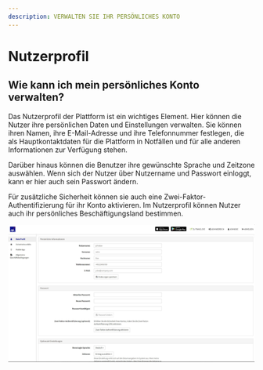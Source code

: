 ```yaml
---
description: VERWALTEN SIE IHR PERSÖNLICHES KONTO
---
```


# Nutzerprofil

## Wie kann ich mein persönliches Konto verwalten?

Das Nutzerprofil der Plattform ist ein wichtiges Element. Hier können die Nutzer ihre persönlichen Daten und Einstellungen verwalten. Sie können ihren Namen, ihre E-Mail-Adresse und ihre Telefonnummer festlegen, die als Hauptkontaktdaten für die Plattform in Notfällen und für alle anderen Informationen zur Verfügung stehen.

Darüber hinaus können die Benutzer ihre gewünschte Sprache und Zeitzone auswählen. Wenn sich der Nutzer über Nutzername und Passwort einloggt, kann er hier auch sein Passwort ändern.

Für zusätzliche Sicherheit können sie auch eine Zwei-Faktor-Authentifizierung für ihr Konto aktivieren. Im Nutzerprofil können Nutzer auch ihr persönliches Beschäftigungsland bestimmen.

![](../.gitbook/assets/p52-img01.jpg)

